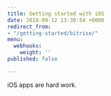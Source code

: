 ```yaml
---
title: Getting started with iOS
date: 2018-09-12 13:30:54 +0000
redirect_from:
- "/getting-started/bitrise/"
menu:
  webhooks:
    weight: ''
published: false

---
```

iOS apps are hard work.